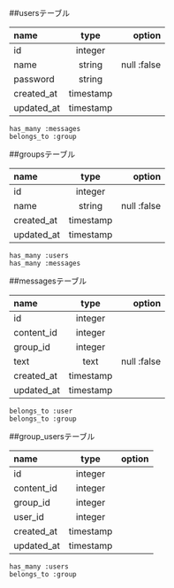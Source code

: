 ##usersテーブル
 
|name|type|option|
|:-----|:---------:|----------:|
| id      |integer|           |
|name     |string |null :false|
|password |string |           |
|created_at|timestamp|        |
|updated_at|timestamp|        |
	has_many :messages
	belongs_to :group

##groupsテーブル

|name|type|option|
|:-----|:---------:|----------:|
| id      |integer|           |
|name     |string |null :false|
|created_at|timestamp|        |
|updated_at|timestamp|        |
	has_many :users
	has_many :messages

##messagesテーブル

|name|type|option|
|:-----|:---------:|----------:  |
| id      |integer|              |
|content_id |integer|            |
|group_id|integer|               |
|text      |text     |null :false|
|created_at|timestamp|           |
|updated_at|timestamp|           |
	belongs_to :user
	belongs_to :group


##group_usersテーブル

|name|type|option|
|:-----|:---------:|----------:|
| id      |integer|           |
|content_id |integer |        |
|group_id|integer|            |
|user_id|  integer|           |
|created_at|timestamp|        |
|updated_at|timestamp|        |
	has_many :users
	belongs_to :group



